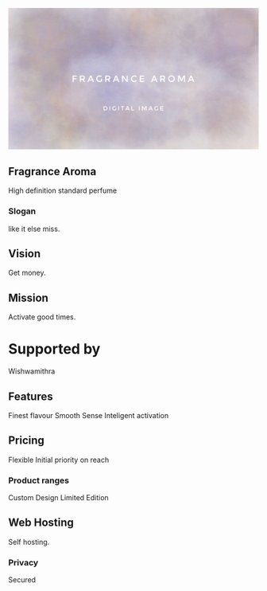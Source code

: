 ![read perfume.ml](fragrance.jpeg)

## Fragrance Aroma
High definition standard perfume

### Slogan
like it else miss.

## Vision
Get money.

## Mission
Activate good times.

# Supported by
Wishwamithra

## Features
Finest flavour 
Smooth Sense
Inteligent activation

## Pricing
Flexible 
Initial priority on reach

### Product ranges
Custom 
Design 
Limited Edition

## Web Hosting
Self hosting.

### Privacy
Secured
